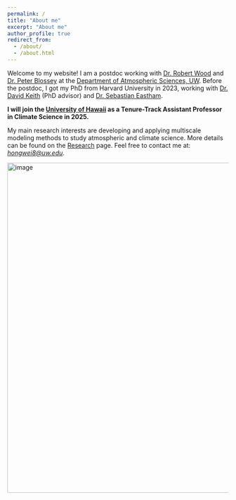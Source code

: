 ```yaml
---
permalink: /
title: "About me"
excerpt: "About me"
author_profile: true
redirect_from:
  - /about/
  - /about.html
---
```


Welcome to my website! I am a postdoc working with [Dr. Robert Wood](https://atmos.uw.edu/faculty-and-research/core-faculty/robert-wood/) and [Dr. Peter Blossey](https://atmos.uw.edu/faculty-and-research/core-faculty/peter-blossey/) at the [Department of Atmospheric Sciences, UW](https://atmos.uw.edu/faculty-and-research/postdoctoral-researchers/). Before the postdoc, I got my PhD from Harvard University in 2023, working with [Dr. David Keith](https://keith.seas.harvard.edu/people/david-keith) (PhD advisor) and [Dr. Sebastian Eastham](https://globalchange.mit.edu/about-us/personnel/eastham-sebastian). <br />

**I will join the [University of Hawaii](https://www.soest.hawaii.edu/atmo/index.php/2023/10/31/oceanography-atmospheric-sciences-more-highly-ranked-for-program-excellence/) as a Tenure-Track Assistant Professor in Climate Science in 2025.**  <br />

My main research interests are developing and applying multiscale modeling methods to study atmospheric and climate science. More details can be found on the [Research](https://hongwei8sun.github.io/research/) page. Feel free to contact me at: *hongwei8@uw.edu*. <br />

<p align="left">
<img width="750" alt="image" src="https://github.com/user-attachments/assets/318b34fe-7b95-492e-8285-489f22971dd3">
</p>
